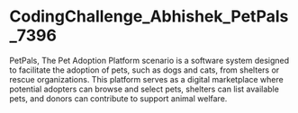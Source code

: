 # CodingChallenge_Abhishek_PetPals_7396
PetPals, The Pet Adoption Platform scenario is a software system designed to facilitate the adoption of 
pets, such as dogs and cats, from shelters or rescue organizations. This platform serves as a digital 
marketplace where potential adopters can browse and select pets, shelters can list available pets, and 
donors can contribute to support animal welfare.
